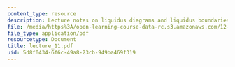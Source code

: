 ```yaml
---
content_type: resource
description: Lecture notes on liquidus diagrams and liquidus boundaries.
file: /media/https%3A/open-learning-course-data-rc.s3.amazonaws.com/12-480-thermodynamics-for-geoscientists-fall-2006/5d8f04346f6c49a823cb949ba469f319_lecture_11.pdf
file_type: application/pdf
resourcetype: Document
title: lecture_11.pdf
uid: 5d8f0434-6f6c-49a8-23cb-949ba469f319
---
```

